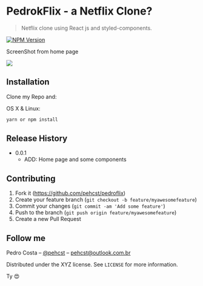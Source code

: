 # PedrokFlix - a Netflix Clone?

> Netflix clone using React js and styled-components.

[![NPM Version][npm-image]][npm-url]

ScreenShot from home page

![](screenshot.png)

## Installation

Clone my Repo and:

OS X & Linux:

```sh
yarn or npm install
```

## Release History

- 0.0.1
  - ADD: Home page and some components

## Contributing

1. Fork it (<https://github.com/pehcst/pedroflix>)
2. Create your feature branch (`git checkout -b feature/myawesomefeature`)
3. Commit your changes (`git commit -am 'Add some feature'`)
4. Push to the branch (`git push origin feature/myawesomefeature`)
5. Create a new Pull Request

## Follow me

Pedro Costa – [@pehcst](https://twitter.com/pehcst) – pehcst@outlook.com.br

Distributed under the XYZ license. See `LICENSE` for more information.

Ty 😍

<!-- Markdown link & img dfn's -->

[npm-image]: https://img.shields.io/npm/v/datadog-metrics.svg?style=flat-square
[npm-url]: https://npmjs.org/package/datadog-metrics
[npm-downloads]: https://img.shields.io/npm/dm/datadog-metrics.svg?style=flat-square
[travis-image]: https://img.shields.io/travis/dbader/node-datadog-metrics/master.svg?style=flat-square
[travis-url]: https://travis-ci.org/dbader/node-datadog-metrics
[wiki]: https://github.com/yourname/yourproject/wiki
